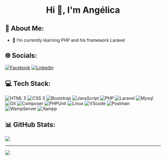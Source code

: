 
<h1 align="center">Hi 👋, I'm Angélica</h1>

## 💫 About Me:
- 🌱 I’m currently learning PHP and his framework Laravel

## 🌐 Socials:

[![Facebook](https://img.shields.io/badge/Facebook-044ab3?style=for-the-badge&logo=facebook)](https://fb.com/Angélica_Ravelonjohanison)
[![Linkedin](https://img.shields.io/badge/Linkedin-0461b3?style=for-the-badge&logo=linkedin)](https://linkedin.com/in/Angélica_Ravelonjohanison)
  


## 💻 Tech Stack:

![HTML 5](https://img.shields.io/badge/html5-db540b?style=for-the-badge&logo=html5&logoColor=white)
![CSS 3](https://img.shields.io/badge/css3-254BDD?style=for-the-badge&logo=css3&logoColor=white)
![Bootstrap](https://img.shields.io/badge/bootstrap-7710F1?style=for-the-badge&logo=bootstrap&logoColor=white)
![JavaScript](https://img.shields.io/badge/javascript-EFD81D?style=for-the-badge&logo=javascript&logoColor=white)
![PHP](https://img.shields.io/badge/php-5E78B8?style=for-the-badge&logo=php&logoColor=white)
![Laravel](https://img.shields.io/badge/laravel-F72C1F?style=for-the-badge&logo=laravel&logoColor=white)
![Mysql](https://img.shields.io/badge/mysql-005E86?style=for-the-badge&logo=mysql&logoColor=white)
![Git](https://img.shields.io/badge/git-E85030?style=for-the-badge&logo=git&logoColor=white)
![Composer](https://img.shields.io/badge/composer-674227?style=for-the-badge&logo=composer&logoColor=white)
![PHPUnit](https://img.shields.io/badge/phpunit-37AF48?style=for-the-badge&logo=phpunit&logoColor=white)
![Linux](https://img.shields.io/badge/linux-000302?style=for-the-badge&logo=linux&logoColor=white)
![VScode](https://img.shields.io/badge/vscode-0175C5?style=for-the-badge&logo=vscode&logoColor=white)
![Postman](https://img.shields.io/badge/postman-F76935?style=for-the-badge&logo=postman&logoColor=white)
![WampServer](https://img.shields.io/badge/wampServer-F70094?style=for-the-badge&logo=wampServer&logoColor=white)
![Xampp](https://img.shields.io/badge/xampp-E25F0F?style=for-the-badge&logo=xampp&logoColor=white)

## 📊 GitHub Stats:
![](https://github-readme-stats.vercel.app/api/top-langs/?username=Bloom-Rvls&theme=dark&hide_border=false&include_all_commits=false&count_private=false&layout=compact)


---
[![](https://visitcount.itsvg.in/api?id=Bloom-Rvls&icon=5&color=10)](https://visitcount.itsvg.in)



